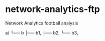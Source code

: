 # network-analytics-ftp
Network Analytics football analysis


a/
└── b
    ├── b1,
    ├── b2,
    └── b3,
